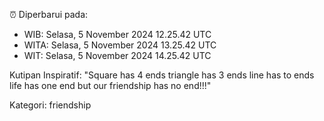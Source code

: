 ⏰ Diperbarui pada:
- WIB: Selasa, 5 November 2024 12.25.42 UTC
- WITA: Selasa, 5 November 2024 13.25.42 UTC
- WIT: Selasa, 5 November 2024 14.25.42 UTC

Kutipan Inspiratif:
"Square has 4 ends triangle has 3 ends line has to ends life has one end but our friendship has no end!!!"


Kategori: friendship

